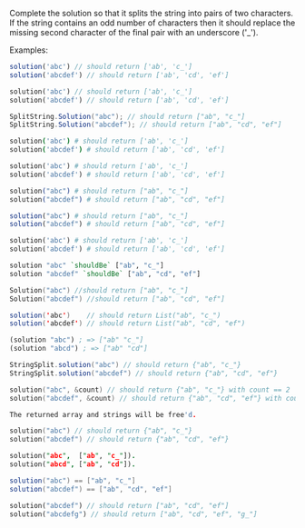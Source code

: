 Complete the solution so that it splits the string into pairs of two characters.  If the string contains an odd number of characters then it should replace the missing second character of the final pair with an underscore ('_').

Examples:

``` javascript
solution('abc') // should return ['ab', 'c_']
solution('abcdef') // should return ['ab', 'cd', 'ef']
```
``` php
solution('abc') // should return ['ab', 'c_']
solution('abcdef') // should return ['ab', 'cd', 'ef']
```
``` csharp
SplitString.Solution("abc"); // should return ["ab", "c_"]
SplitString.Solution("abcdef"); // should return ["ab", "cd", "ef"]
```
``` coffeescript
solution('abc') # should return ['ab', 'c_']
solution('abcdef') # should return ['ab', 'cd', 'ef']
```
``` ruby
solution('abc') # should return ['ab', 'c_']
solution('abcdef') # should return ['ab', 'cd', 'ef']
```
``` elixir
solution("abc") # should return ["ab", "c_"]
solution("abcdef") # should return ["ab", "cd", "ef"]
```
``` julia
solution("abc") # should return ["ab", "c_"]
solution("abcdef") # should return ["ab", "cd", "ef"]
```
```python
solution('abc') # should return ['ab', 'c_']
solution('abcdef') # should return ['ab', 'cd', 'ef']
```
``` haskell
solution "abc" `shouldBe` ["ab", "c_"]
solution "abcdef" `shouldBe` ["ab", "cd", "ef"]
```
``` go
Solution("abc") //should return ["ab", "c_"]
Solution("abcdef") //should return ["ab", "cd", "ef"]
```
```scala
solution('abc')    // should return List("ab", "c_")
solution('abcdef') // should return List("ab", "cd", "ef")
```
```clojure
(solution "abc") ; => ["ab" "c_"]
(solution "abcd") ; => ["ab" "cd"]
```
```java
StringSplit.solution("abc") // should return {"ab", "c_"}
StringSplit.solution("abcdef") // should return {"ab", "cd", "ef"}
```
``` c
solution("abc", &count) // should return {"ab", "c_"} with count == 2
solution("abcdef", &count) // should return {"ab", "cd", "ef"} with count == 3

The returned array and strings will be free'd.
```
``` cpp
solution("abc") // should return {"ab", "c_"}
solution("abcdef") // should return {"ab", "cd", "ef"}
```
```prolog
solution("abc",  ["ab", "c_"]).
solution("abcd", ["ab", "cd"]).
```
```groovy
solution("abc") == ["ab", "c_"]
solution("abcdef") == ["ab", "cd", "ef"]
```
```rust
solution("abcdef") // should return ["ab", "cd", "ef"]
solution("abcdefg") // should return ["ab", "cd", "ef", "g_"]
```
